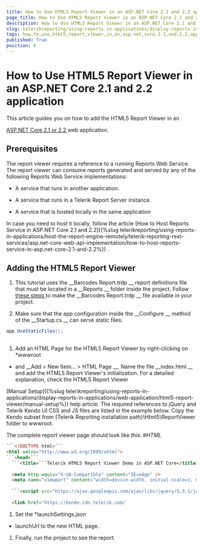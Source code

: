 ```yaml
---
title: How to Use HTML5 Report Viewer in an ASP.NET Core 2.1 and 2.2 application
page_title: How to Use HTML5 Report Viewer in an ASP.NET Core 2.1 and 2.2 application | for Telerik Reporting Documentation
description: How to Use HTML5 Report Viewer in an ASP.NET Core 2.1 and 2.2 application
slug: telerikreporting/using-reports-in-applications/display-reports-in-applications/web-application/html5-report-viewer/how-to-use-html5-report-viewer-in-an-asp.net-core-2.1-and-2.2-application
tags: how,to,use,html5,report,viewer,in,an,asp.net,core,2.1,and,2.2,application
published: True
position: 6
---
```


# How to Use HTML5 Report Viewer in an ASP.NET Core 2.1 and 2.2 application



This article guides you on how to add the HTML5 Report Viewer in an
        
[ASP.NET Core 2.1 or 2.2
](https://docs.microsoft.com/en-us/aspnet/core/?view=aspnetcore-2.1
)        web application.
      


## Prerequisites

The report viewer requires a reference to a running Reports Web Service. The report viewer can consume reports generated and served by
          any of the following Reports Web Service implementations:
        


* A service that runs in another application.


* A service that runs in a Telerik Report Server instance.


* A service that is hosted locally in the same application


In case you need to host it locally, follow the article 
[How to Host Reports Service in ASP.NET Core 2.1 and 2.2]({%slug telerikreporting/using-reports-in-applications/host-the-report-engine-remotely/telerik-reporting-rest-services/asp.net-core-web-api-implementation/how-to-host-reports-service-in-asp.net-core-2.1-and-2.2%})
.
        


## Adding the HTML5 Report Viewer

1. This tutorial uses the 
__Barcodes Report.trdp
__ report definitions file
              that must be located in a 
__Reports
__ folder inside the project.
              Follow 
[these steps
](https://docs.telerik.com/reporting/telerik-reporting-rest-service-aspnetcore-mvc-core2#add-report-definitions
)              to	make the 
__Barcodes Report.trdp
__ file available in your project.
            


1. Make sure that the app configuration inside the 
__Configure
__ method of the 
__Startup.cs
__              can serve static files:
            


	
````c#
app.UseStaticFiles();
            
````




1. Add an HTML Page for the HTML5 Report Viewer by right-clicking on 
*wwwroot
* and 
__Add > New Item... > HTML Page
__.
              Name the file 
__index.html
__ and add the HTML5 Report Viewer's initialization. For a detailed explanation, check the HTML5 Report Viewer
              
[Manual Setup]({%slug telerikreporting/using-reports-in-applications/display-reports-in-applications/web-application/html5-report-viewer/manual-setup%})
 help article.
              The required references to jQuery and Telerik Kendo UI CSS and JS files are listed in the example below.
              Copy the Kendo subset from {Telerik Reporting installation path}\Html5\ReportViewer folder to wwwroot.
            
The complete report viewer page should look like this:
#_HTML_

	
````html
```<!DOCTYPE html>``` 
<html xmlns="http://www.w3.org/1999/xhtml">
```<head>``` 
  ```<title>```Telerik HTML5 Report Viewer Demo in ASP.NET Core</title>
  
  <meta http-equiv="X-UA-Compatible" content="IE=edge" />
  <meta name="viewport" content="width=device-width, initial-scale=1, maximum-scale=1" />
  
  ```<script src="https://ajax.googleapis.com/ajax/libs/jquery/3.3.1/jquery.min.js">``````</script>``` 
  
  <link href="https://kendo.cdn.telerik.com/
````




1. Set the 
*launchSettings.json
* launchUrl to the new HTML page.
            


1. Finally, run the project to see the report.
            

